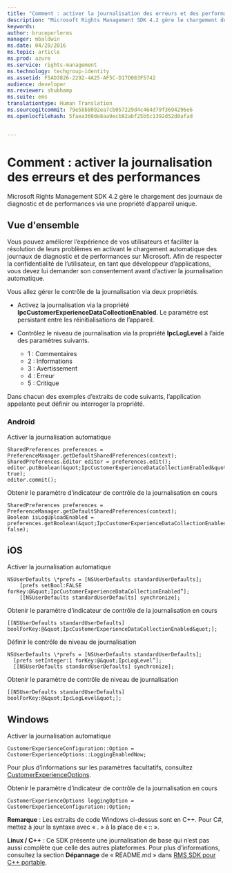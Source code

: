 ```yaml
---
title: "Comment : activer la journalisation des erreurs et des performances | Azure RMS"
description: "Microsoft Rights Management SDK 4.2 gère le chargement des journaux de diagnostic et de performances via une propriété d’appareil unique."
keywords: 
author: bruceperlerms
manager: mbaldwin
ms.date: 04/28/2016
ms.topic: article
ms.prod: azure
ms.service: rights-management
ms.technology: techgroup-identity
ms.assetid: F5AD3826-2292-4A25-AF5C-D17D083F5742
audience: developer
ms.reviewer: shubhamp
ms.suite: ems
translationtype: Human Translation
ms.sourcegitcommit: 79e58b8092ea7cb057229d4c464d79f3694296e6
ms.openlocfilehash: 5faea360de8aa9ecb82abf25b5c1392d52d0afad


---
```


# Comment : activer la journalisation des erreurs et des performances
Microsoft Rights Management SDK 4.2 gère le chargement des journaux de diagnostic et de performances via une propriété d’appareil unique.

## Vue d'ensemble ##
Vous pouvez améliorer l’expérience de vos utilisateurs et faciliter la résolution de leurs problèmes en activant le chargement automatique des journaux de diagnostic et de performances sur Microsoft. Afin de respecter la confidentialité de l’utilisateur, en tant que développeur d’applications, vous devez lui demander son consentement avant d’activer la journalisation automatique.

Vous allez gérer le contrôle de la journalisation via deux propriétés.

-   Activez la journalisation via la propriété **IpcCustomerExperienceDataCollectionEnabled**. Le paramètre est persistant entre les réinitialisations de l’appareil.
-   Contrôlez le niveau de journalisation via la propriété **IpcLogLevel** à l’aide des paramètres suivants.

    * 1 : Commentaires
    * 2 : Informations
    * 3 : Avertissement
    * 4 : Erreur
    * 5 : Critique

Dans chacun des exemples d’extraits de code suivants, l’application appelante peut définir ou interroger la propriété.

### Android ###
Activer la journalisation automatique

    SharedPreferences preferences = PreferenceManager.getDefaultSharedPreferences(context);
    SharedPreferences.Editor editor = preferences.edit();
    editor.putBoolean(&quot;IpcCustomerExperienceDataCollectionEnabled&quot;, true);
    editor.commit();

Obtenir le paramètre d’indicateur de contrôle de la journalisation en cours

    SharedPreferences preferences = PreferenceManager.getDefaultSharedPreferences(context);
    Boolean isLogUploadEnabled = preferences.getBoolean(&quot;IpcCustomerExperienceDataCollectionEnabled&quot;, false);

## iOS ##
Activer la journalisation automatique

    NSUserDefaults \*prefs = [NSUserDefaults standardUserDefaults];
        [prefs setBool:FALSE forKey:@&quot;IpcCustomerExperienceDataCollectionEnabled”];
        [[NSUserDefaults standardUserDefaults] synchronize];

Obtenir le paramètre d’indicateur de contrôle de la journalisation en cours

    [[NSUserDefaults standardUserDefaults] boolForKey:@&quot;IpcCustomerExperienceDataCollectionEnabled&quot;];

Définir le contrôle de niveau de journalisation

    NSUserDefaults \*prefs = [NSUserDefaults standardUserDefaults];
      [prefs setInteger:1 forKey:@&quot;IpcLogLevel”];
      [[NSUserDefaults standardUserDefaults] synchronize];

Obtenir le paramètre de contrôle de niveau de journalisation

    [[NSUserDefaults standardUserDefaults] boolForKey:@&quot;IpcLogLevel&quot;];
 

## Windows ##
Activer la journalisation automatique

    CustomerExperienceConfiguration::Option = CustomerExperienceOptions::LoggingEnabledNow;

Pour plus d’informations sur les paramètres facultatifs, consultez [CustomerExperienceOptions](/rights-management/sdk/4.2/api/winrt/Microsoft.RightsManagement#msipcthin2_customerexperienceoptions).

Obtenir le paramètre d’indicateur de contrôle de la journalisation en cours

    CustomerExperienceOptions loggingOption = CustomerExperienceConfiguration::Option;


**Remarque** : Les extraits de code Windows ci-dessus sont en C++. Pour C\#, mettez à jour la syntaxe avec « . » à la place de « :: ».

**Linux / C++** : Ce SDK présente une journalisation de base qui n’est pas aussi complète que celle des autres plateformes. Pour plus d’informations, consultez la section **Dépannage** de « README.md » dans [RMS SDK pour C++ portable](https://github.com/AzureAD/rms-sdk-for-cpp#troubleshooting).

 

 



<!--HONumber=Jul16_HO3-->


